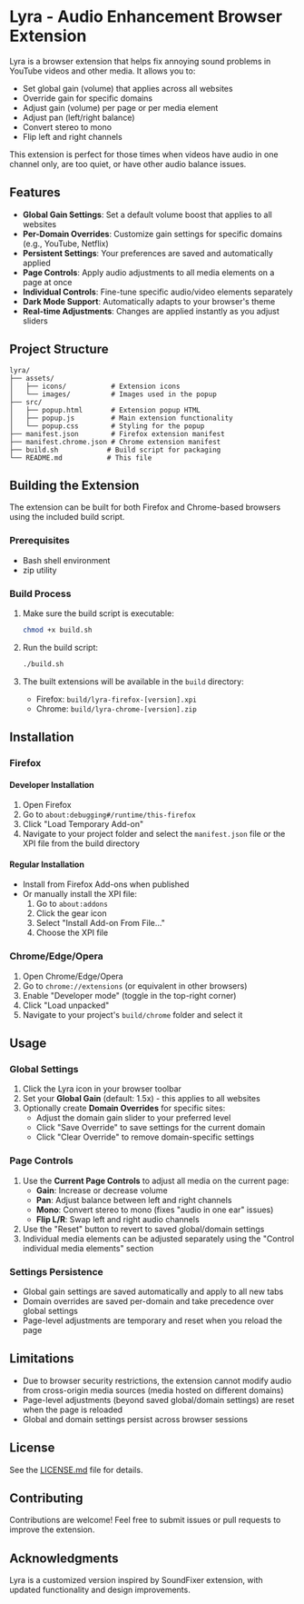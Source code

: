 # Lyra - Audio Enhancement Browser Extension

Lyra is a browser extension that helps fix annoying sound problems in YouTube videos and other media. It allows you to:

- Set global gain (volume) that applies across all websites
- Override gain for specific domains
- Adjust gain (volume) per page or per media element
- Adjust pan (left/right balance)
- Convert stereo to mono
- Flip left and right channels

This extension is perfect for those times when videos have audio in one channel only, are too quiet, or have other audio balance issues.

## Features

- **Global Gain Settings**: Set a default volume boost that applies to all websites
- **Per-Domain Overrides**: Customize gain settings for specific domains (e.g., YouTube, Netflix)
- **Persistent Settings**: Your preferences are saved and automatically applied
- **Page Controls**: Apply audio adjustments to all media elements on a page at once
- **Individual Controls**: Fine-tune specific audio/video elements separately
- **Dark Mode Support**: Automatically adapts to your browser's theme
- **Real-time Adjustments**: Changes are applied instantly as you adjust sliders

## Project Structure

```
lyra/
├── assets/
│   ├── icons/           # Extension icons
│   └── images/          # Images used in the popup
├── src/
│   ├── popup.html       # Extension popup HTML
│   ├── popup.js         # Main extension functionality
│   └── popup.css        # Styling for the popup
├── manifest.json        # Firefox extension manifest
├── manifest.chrome.json # Chrome extension manifest
├── build.sh            # Build script for packaging
└── README.md           # This file
```

## Building the Extension

The extension can be built for both Firefox and Chrome-based browsers using the included build script.

### Prerequisites

- Bash shell environment
- zip utility

### Build Process

1. Make sure the build script is executable:
   ```bash
   chmod +x build.sh
   ```

2. Run the build script:
   ```bash
   ./build.sh
   ```

3. The built extensions will be available in the `build` directory:
   - Firefox: `build/lyra-firefox-[version].xpi`
   - Chrome: `build/lyra-chrome-[version].zip`

## Installation

### Firefox

#### Developer Installation
1. Open Firefox
2. Go to `about:debugging#/runtime/this-firefox`
3. Click "Load Temporary Add-on"
4. Navigate to your project folder and select the `manifest.json` file or the XPI file from the build directory

#### Regular Installation
- Install from Firefox Add-ons when published
- Or manually install the XPI file:
  1. Go to `about:addons`
  2. Click the gear icon
  3. Select "Install Add-on From File..."
  4. Choose the XPI file

### Chrome/Edge/Opera

1. Open Chrome/Edge/Opera
2. Go to `chrome://extensions` (or equivalent in other browsers)
3. Enable "Developer mode" (toggle in the top-right corner)
4. Click "Load unpacked"
5. Navigate to your project's `build/chrome` folder and select it

## Usage

### Global Settings
1. Click the Lyra icon in your browser toolbar
2. Set your **Global Gain** (default: 1.5x) - this applies to all websites
3. Optionally create **Domain Overrides** for specific sites:
   - Adjust the domain gain slider to your preferred level
   - Click "Save Override" to save settings for the current domain
   - Click "Clear Override" to remove domain-specific settings

### Page Controls
1. Use the **Current Page Controls** to adjust all media on the current page:
   - **Gain**: Increase or decrease volume
   - **Pan**: Adjust balance between left and right channels
   - **Mono**: Convert stereo to mono (fixes "audio in one ear" issues)
   - **Flip L/R**: Swap left and right audio channels
2. Use the "Reset" button to revert to saved global/domain settings
3. Individual media elements can be adjusted separately using the "Control individual media elements" section

### Settings Persistence
- Global gain settings are saved automatically and apply to all new tabs
- Domain overrides are saved per-domain and take precedence over global settings
- Page-level adjustments are temporary and reset when you reload the page

## Limitations

- Due to browser security restrictions, the extension cannot modify audio from cross-origin media sources (media hosted on different domains)
- Page-level adjustments (beyond saved global/domain settings) are reset when the page is reloaded
- Global and domain settings persist across browser sessions

## License

See the [LICENSE.md](LICENSE.md) file for details.

## Contributing

Contributions are welcome! Feel free to submit issues or pull requests to improve the extension.

## Acknowledgments

Lyra is a customized version inspired by SoundFixer extension, with updated functionality and design improvements.
